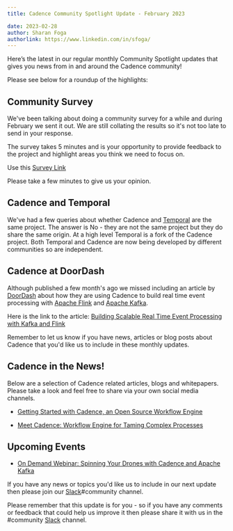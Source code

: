 ```yaml
---
title: Cadence Community Spotlight Update - February 2023

date: 2023-02-28
author: Sharan Foga
authorlink: https://www.linkedin.com/in/sfoga/
---
```

Here’s the latest in our regular monthly Community Spotlight updates that gives you news from in and around the Cadence community!

Please see below for a roundup of the highlights:

## Community Survey ##
We've been talking about doing a community survey for a while and during February we sent it out. We are still collating the results so it's not too late to send in your response.

The survey takes 5 minutes and is your opportunity to provide feedback to the project and highlight areas you think we need to focus on.

Use this [Survey Link](https://uber.surveymonkey.com/r/ZS83WJW)

Please take a few minutes to give us your opinion.

## Cadence and Temporal ##
We've had a few queries about whether Cadence and [Temporal](https://temporal.io/) are the same project. The answer is No - they are not the same project but they do share the same origin. At a high level Temporal is a fork of the Cadence project. Both Temporal and Cadence are now being developed by different communities so are independent.

## Cadence at DoorDash ##
Although published a few month's ago we missed including an article by [DoorDash](https://doordash.engineering/) about how they are using Cadence to build real time event processing with [Apache Flink](https://flink.apache.org/) and [Apache Kafka](https://kafka.apache.org/).

Here is the link to the article: [Building Scalable Real Time Event Processing with Kafka and Flink](https://doordash.engineering/2022/08/02/building-scalable-real-time-event-processing-with-kafka-and-flink/)

Remember to let us know if you have news, articles or blog posts about Cadence that you'd like us to include in these monthly updates.

## Cadence in the News!

Below are a selection of Cadence related articles, blogs and whitepapers. Please take a look and feel free to share via your own social media channels.

- [Getting Started with Cadence, an Open Source Workflow Engine](https://opensource.com/article/22/6/cadence-open-source-workflow-engine)

- [Meet Cadence: Workflow Engine for Taming Complex Processes](https://thenewstack.io/meet-cadence-workflow-engine-for-taming-complex-processes/)

## Upcoming Events

- [On Demand Webinar: Spinning Your Drones with Cadence and Apache Kafka](https://info.instaclustr.com/webinar-spinning-drones-cadence-kafka.html)

If you have any news or topics you'd like us to include in our next update then please join our [Slack](http://t.uber.com/cadence-slack)#community channel.

Please remember that this update is for you - so if you have any comments or feedback that could help us improve it then please share it with us in the #community [Slack](http://t.uber.com/cadence-slack) channel.

